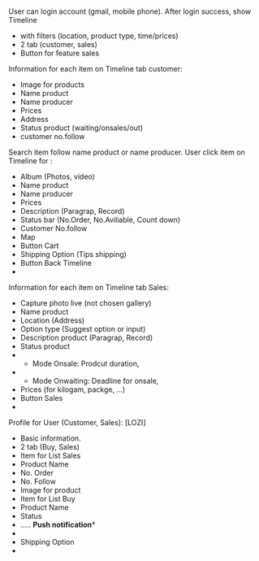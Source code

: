 # 
User can login account (gmail, mobile phone).
After login success, show Timeline 
- with filters (location, product type, time/prices)
- 2 tab (customer, sales)
- Button for feature sales 

Information for each item on Timeline tab customer:
- Image for products
- Name product
- Name producer
- Prices
- Address
- Status product (waiting/onsales/out)
- customer no.follow


Search item follow name product or name producer. 
User click item on Timeline for :
- Album (Photos, video)
- Name product
- Name producer
- Prices
- Description (Paragrap, Record)
- Status bar (No.Order, No.Aviliable, Count down)
- Customer No.follow
- Map
- Button Cart
- Shipping Option (Tips shipping)
- Button Back Timeline
- 
Information for each item on Timeline tab Sales:
- Capture photo live (not chosen gallery)
- Name product
- Location (Address)
- Option type (Suggest option or input)
- Description product (Paragrap, Record)
- Status product 
-   - Mode Onsale: Prodcut duration, 
-   - Mode Onwaiting: Deadline for onsale, 
- Prices (for kilogam, packge, ...)
- Button Sales
- 
Profile for User (Customer, Sales): [LOZI]
- Basic information.
- 2 tab (Buy, Sales)
- Item for List Sales
-   Product Name
-   No. Order
-   No. Follow
-   Image for product
- Item for List Buy
-   Product Name
-   Status 
-   .....
****Push notification*****
- 
- Shipping Option
- 
